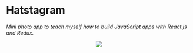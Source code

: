 # Hatstagram

*Mini photo app to teach myself how to build JavaScript apps with React.js and Redux.*

<p align="center">
  <img src="https://github.com/floustao/Learn-Redux/gifs/preview1.gif"/>
</p>



